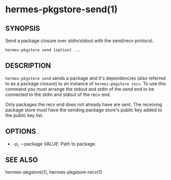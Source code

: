 hermes-pkgstore-send(1)
========================

## SYNOPSIS

Send a package closure over stdin/stdout with the send/recv protocol.

`hermes-pkgstore send [option] ...`

## DESCRIPTION

`hermes-pkgstore send` sends a package and it's dependencies (also referred to as a package closure)
to an instance of `hermes-pkgstore recv`. To use this command you must arrange the stdout and stdin
of the send end to be connected to the stdin and stdout of the recv end.

Only packages the recv end does not already have are sent. The receiving package store must have the
sending package store's public key added to the public key list.

## OPTIONS

* -p, --package VALUE:
  Path to package.

## SEE ALSO

hermes-pkgstore(1), hermes-pkgstore-recv(1)
